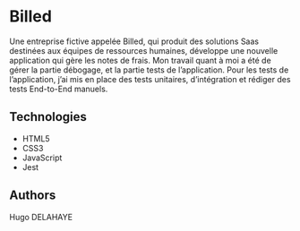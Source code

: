 # Billed
Une entreprise fictive appelée Billed, qui produit des solutions Saas destinées aux équipes de ressources humaines, développe une nouvelle application qui gère les notes de frais. Mon travail quant à moi a été de gérer la partie débogage, et la partie tests de l’application. Pour les tests de l’application, j’ai mis en place des tests unitaires, d’intégration et rédiger des tests End-to-End manuels.

## Technologies
- HTML5
- CSS3
- JavaScript
- Jest

## Authors
Hugo DELAHAYE
